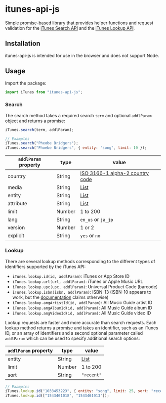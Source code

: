 # itunes-api-js

Simple promise-based library that provides helper functions and request validation for the [iTunes Search API](https://developer.apple.com/library/archive/documentation/AudioVideo/Conceptual/iTuneSearchAPI/index.html) and the [iTunes Lookup API](https://developer.apple.com/library/archive/documentation/AudioVideo/Conceptual/iTuneSearchAPI/LookupExamples.html#//apple_ref/doc/uid/TP40017632-CH7-SW1).

## Installation

itunes-api-js is intended for use in the browser and does not support Node.

## Usage

Import the package:

```js
import iTunes from "itunes-api-js";
```

### Search

The search method takes a required search `term` and optional `addlParam` object and returns a promise:

```js
iTunes.search(term, addlParam);

// Examples
iTunes.search("Pheobe Bridgers");
iTunes.search("Phoebe Bridgers", { entity: "song", limit: 10 });
```

| `addlParam` property | type   | value                                                                                                                 |
| -------------------- | ------ | --------------------------------------------------------------------------------------------------------------------- |
| country              | String | [ISO 3166-1 alpha-2 country code](https://en.wikipedia.org/wiki/ISO_3166-1_alpha-2)                                   |
| media                | String | [List](https://developer.apple.com/library/archive/documentation/AudioVideo/Conceptual/iTuneSearchAPI/Searching.html) |
| entity               | String | [List](https://developer.apple.com/library/archive/documentation/AudioVideo/Conceptual/iTuneSearchAPI/Searching.html) |
| attribute            | String | [List](https://developer.apple.com/library/archive/documentation/AudioVideo/Conceptual/iTuneSearchAPI/Searching.html) |
| limit                | Number | 1 to 200                                                                                                              |
| lang                 | String | `en_us` or `ja_jp`                                                                                                    |
| version              | Number | 1 or 2                                                                                                                |
| explicit             | String | `yes` or `no`                                                                                                         |

### Lookup

There are several lookup methods corresponding to the different types of identifiers supported by the iTunes API:

- `iTunes.lookup.id(id, addlParam)`: iTunes or App Store ID
- `iTunes.lookup.url(url, addlParam)`: iTunes or Apple Music URL
- `iTunes.lookup.upc(upc, addlParam)`: Universal Product Code (barcode)
- `iTunes.lookup.isbn(isbn, addlParam)`: ISBN-13 (ISBN-10 appears to work, but the [documentation](https://developer.apple.com/library/archive/documentation/AudioVideo/Conceptual/iTuneSearchAPI/LookupExamples.html) claims otherwise)
- `iTunes.lookup.amgArtistId(id, addlParam)`: All Music Guide artist ID
- `iTunes.lookup.amgAlbumId(id, addlParam)`: All Music Guide album ID
- `iTunes.lookup.amgVideoId(id, addlParam)`: All Music Guide video ID

Lookup requests are faster and more accurate than search requests. Each lookup method returns a promise and takes an identifier, such as an iTunes ID, or an array of identifiers and a second optional parameter called `addlParam` which can be used to specify additional search options:

| `addlParam` property | type   | value                                                                                                                 |
| -------------------- | ------ | --------------------------------------------------------------------------------------------------------------------- |
| entity               | String | [List](https://developer.apple.com/library/archive/documentation/AudioVideo/Conceptual/iTuneSearchAPI/Searching.html) |
| limit                | Number | 1 to 200                                                                                                              |
| sort                 | String | `"recent"`                                                                                                            |

```js
// Examples
iTunes.lookup.id("1033453223", { entity: "song", limit: 25, sort: "recent" });
iTunes.lookup.id(["1543461018", "1543461013"]);
```
